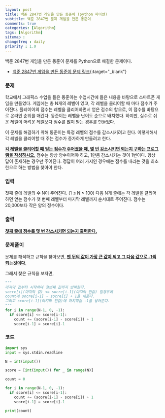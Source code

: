```yaml
---
layout: post
title: 백준 2847번 게임을 만든 동준이 (python 파이썬)
subtitle: 백준 2847번 문제 게임을 만든 동준이
comments: true
categories: [Algorithm]
tags: [Algorithm]
sitemap :
changefreq : daily
priority : 1.0
---
```

백준 2847번 게임을 만든 동준이 문제를 Python으로 해결한 문제이다.  

* [백준 2847번 게임을 만든 동준이 문제 링크](https://www.acmicpc.net/problem/2847){:target="_blank"}

### 문제 
학교에서 그래픽스 수업을 들은 동준이는 수업시간에 들은 내용을 바탕으로 스마트폰 게임을 만들었다. 게임에는 총 N개의 레벨이 있고, 각 레벨을 클리어할 때 마다 점수가 주어진다. 플레이어의 점수는 레벨을 클리어하면서 얻은 점수의 합으로, 이 점수를 바탕으로 온라인 순위를 매긴다. 동준이는 레벨을 난이도 순으로 배치했다. 하지만, 실수로 쉬운 레벨이 어려운 레벨보다 점수를 많이 받는 경우를 만들었다.

이 문제를 해결하기 위해 동준이는 특정 레벨의 점수를 감소시키려고 한다. 이렇게해서 각 레벨을 클리어할 때 주는 점수가 증가하게 만들려고 한다.

**<u>각 레벨을 클리어할 때 얻는 점수가 주어졌을 때, 몇 번 감소시키면 되는지 구하는 프로그램을 작성하시오.</u>** 점수는 항상 양수이어야 하고, 1만큼 감소시키는 것이 1번이다. 항상 답이 존재하는 경우만 주어진다. 정답이 여러 가지인 경우에는 점수를 내리는 것을 최소한으로 하는 방법을 찾아야 한다.

### 입력
첫째 줄에 레벨의 수 N이 주어진다. (1 ≤ N ≤ 100) 다음 N개 줄에는 각 레벨을 클리어하면 얻는 점수가 첫 번째 레벨부터 마지막 레벨까지 순서대로 주어진다. 점수는 20,000보다 작은 양의 정수이다.

### 출력
**<u>첫째 줄에 점수를 몇 번 감소시키면 되는지 출력한다.</u>**

### 문제풀이
문제를 해석하고 규칙을 찾아보면, **<u>맨 뒤의 값이 가장 큰 값이 되고 그 다음 값으로 -1씩 되는것이다.</u>**

그래서 찾은 규칙을 보자면,  
```python
"""
마지막 값부터 시작하여 첫번째 값까지 반복한다.
socre[i](마지막 값) <= socre[i-1](마지막 전값) 일경우에
count에 socre[i-1] - socre[i] + 1을 해준다.
그리고 score[i-1](마지막 전값)에 마지막값 -1를 넣어준다.
"""
for i in range(N-1, 0, -1): 
  if score[i] <= score[i-1]:
    count += (score[i-1] - score[i]) + 1 
    score[i-1] = score[i]-1
```

### 코드
```python
import sys
input = sys.stdin.readline

N = int(input())

score = [int(input()) for _ in range(N)]

count = 0

for i in range(N-1, 0, -1):
  if score[i] <= score[i-1]:
    count += (score[i-1] - score[i]) + 1
    score[i-1] = score[i]-1

print(count)
```